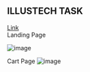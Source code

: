 ## ILLUSTECH TASK

<a href="https://60727ae1127f471b778677f5--jigarshahbookstore19.netlify.app/cart">Link</a>
<br />
Landing Page

![image](https://user-images.githubusercontent.com/64774218/114292372-b0ba0c00-9aab-11eb-9189-d4e9f04d950e.png)

Cart Page
![image](https://user-images.githubusercontent.com/64774218/114292385-d5ae7f00-9aab-11eb-8552-913758cab336.png)
